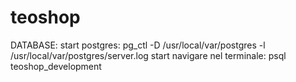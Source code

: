 # teoshop

DATABASE:
start postgres: pg_ctl -D /usr/local/var/postgres -l /usr/local/var/postgres/server.log start
navigare nel terminale: psql teoshop_development
